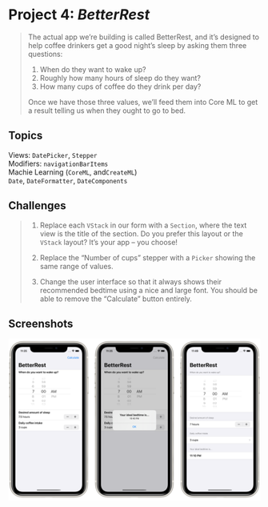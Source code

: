 # Project 4: *BetterRest*

> The actual app we’re building is called BetterRest, and it’s designed to help coffee drinkers get a good night’s sleep by asking them three questions:
> 
> 1. When do they want to wake up?
> 2. Roughly how many hours of sleep do they want?
> 3. How many cups of coffee do they drink per day?
> 
> Once we have those three values, we’ll feed them into Core ML to get a result telling us when they ought to go to bed.


## Topics

Views: `DatePicker`, `Stepper`  
Modifiers: `navigationBarItems`  
Machie Learning (`CoreML`, and`CreateML`)  
`Date`, `DateFormatter`, `DateComponents`


## Challenges

> 1. Replace each `VStack` in our form with a `Section`, where the text view is the title of the section. Do you prefer this layout or the `VStack` layout? It’s your app – you choose!
> 
> 2. Replace the “Number of cups” stepper with a `Picker` showing the same range of values.
> 
> 3. Change the user interface so that it always shows their recommended bedtime using a nice and large font. You should be able to remove the “Calculate” button entirely.


## Screenshots

![Screenshots](Screenshots/Combined.png)